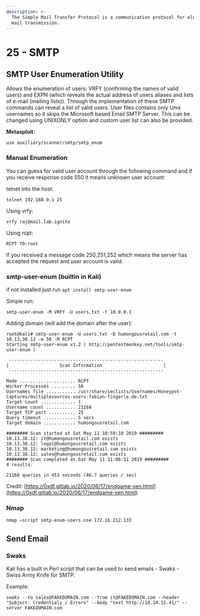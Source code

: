 ```yaml
---
description: >-
  The Simple Mail Transfer Protocol is a communication protocol for electronic
  mail transmission.
---
```


# 25 - SMTP

## SMTP User Enumeration Utility 

Allows the enumeration of users: VRFY \(confirming the names of valid users\) and EXPN \(which reveals the actual address of users aliases and lists of e-mail \(mailing lists\)\). Through the implementation of these SMTP commands can reveal a list of valid users. User files contains only Unix usernames so it skips the Microsoft based Email SMTP Server. This can be changed using UNIXONLY option and custom user list can also be provided. 

**Metasploit:** 

`use auxiliary/scanner/smtp/smtp_enum` 

### Manual Enumeration

You can guess for valid user account through the following command and if you receive response code 550 it means unknown user account:

telnet into the host:

`telnet 192.168.0.1 25`

Using vrfy: 

```text
vrfy raj@mail.lab.ignite
```

Using rcpt:

```text
RCPT TO:root 
```

If you received a message code 250,251,252 which means the server has accepted the request and user account is valid. 

### smtp-user-enum \(builtin in Kali\) 

if not installed just run `apt install smtp-user-enum`

Simple run:

`smtp-user-enum -M VRFY -U users.txt -t 10.0.0.1` 

Adding domain \(will add the domain after the user\):

```text
root@kali# smtp-user-enum -U users.txt -D humongousretail.com -t 10.13.38.12 -m 50 -M RCPT
Starting smtp-user-enum v1.2 ( http://pentestmonkey.net/tools/smtp-user-enum )

 ----------------------------------------------------------
|                   Scan Information                       |
 ----------------------------------------------------------

Mode ..................... RCPT
Worker Processes ......... 50
Usernames file ........... /usr/share/seclists/Usernames/Honeypot-Captures/multiplesources-users-fabian-fingerle.de.txt
Target count ............. 1
Username count ........... 21168
Target TCP port .......... 25
Query timeout ............ 5 secs
Target domain ............ humongousretail.com

######## Scan started at Sat May 11 10:59:18 2019 #########
10.13.38.12: it@humongousretail.com exists
10.13.38.12: legal@humongousretail.com exists
10.13.38.12: marketing@humongousretail.com exists
10.13.38.12: sales@humongousretail.com exists
######## Scan completed at Sat May 11 11:06:51 2019 #########
4 results.

21168 queries in 453 seconds (46.7 queries / sec)
```

Credit: [https://0xdf.gitlab.io/2020/06/17/endgame-xen.html](https://0xdf.gitlab.io/2020/06/17/endgame-xen.html)

### Nmap

`nmap –script smtp-enum-users.nse 172.16.212.133` 

## Send Email

### Swaks

Kali has a built in Perl script that can be used to send emails - Swaks - Swiss Army Knife for SMTP.

Example:

```text
swaks --to sales@FAKEDOMAIN.com --from it@FAKEDOMAIN.com --header "Subject: Credentials / Errors" --body "test http://10.14.15.41/" --server FAKEDOMAIN.com
```



